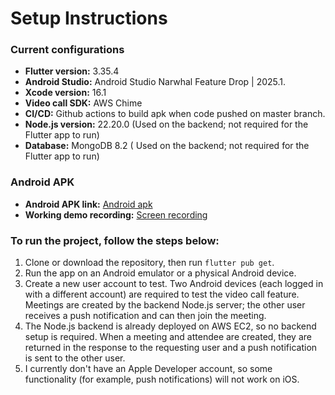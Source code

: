 # Setup Instructions

### Current configurations

- **Flutter version:** 3.35.4
- **Android Studio:** Android Studio Narwhal Feature Drop | 2025.1.
- **Xcode version:** 16.1
- **Video call SDK:** AWS Chime
- **CI/CD:** Github actions to build apk when code pushed on master branch.
- **Node.js version:** 22.20.0 (Used on the backend; not required for the Flutter app to run)
- **Database:** MongoDB 8.2 ( Used on the backend; not required for the Flutter app to run)

### Android APK

- **Android APK link:** [Android apk](https://drive.google.com/file/d/1a6B_ZPBS9HYCZzuE29KHMevRkVGj-d0n/view?usp=sharing)
- **Working demo recording:** [Screen recording](https://drive.google.com/file/d/1CGhSgga70qoPW8Qc-CSWISD5uLZZFoXk/view?usp=sharing)

### To run the project, follow the steps below:

1. Clone or download the repository, then run `flutter pub get`.
2. Run the app on an Android emulator or a physical Android device.
3. Create a new user account to test. Two Android devices (each logged in with a different account) are required to test the video call feature. Meetings are created by the backend Node.js server; the other user receives a push notification and can then join the meeting.
4. The Node.js backend is already deployed on AWS EC2, so no backend setup is required. When a meeting and attendee are created, they are returned in the response to the requesting user and a push notification is sent to the other user.
5. I currently don't have an Apple Developer account, so some functionality (for example, push notifications) will not work on iOS.

